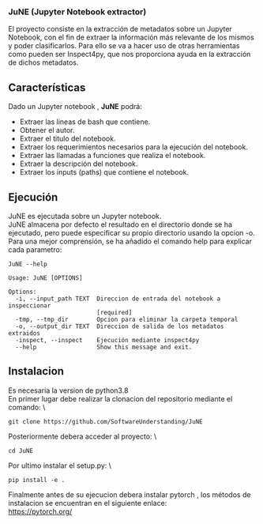### JuNE (Jupyter Notebook extractor)
El proyecto consiste en la extracción de metadatos sobre un Jupyter Notebook, con el fin de extraer la información más relevante de los mismos y poder clasificarlos.
Para ello se va a hacer uso de otras herramientas como pueden ser Inspect4py, que nos proporciona ayuda en la extracción de dichos metadatos.

## Características 
Dado un Jupyter notebook , **JuNE** podrá: 
- Extraer las lineas de bash que contiene. 
- Obtener el autor. 
- Extraer el titulo del notebook. 
- Extraer los requerimientos necesarios para la ejecución del notebook. 
- Extraer las llamadas a funciones que realiza el notebook. 
- Extraer la descripción del notebook. 
- Extraer los inputs (paths) que contiene el notebook.

## Ejecución 
JuNE es ejecutada sobre un Jupyter notebook.\
JuNE almacena por defecto el resultado en el directorio donde se ha ejecutado, pero puede especificar su propio directorio usando la opcion -o. \
Para una mejor comprensión, se ha añadido el comando help para explicar cada parametro: 

```
JuNE --help

Usage: JuNE [OPTIONS]

Options:
  -i, --input_path TEXT  Direccion de entrada del notebook a inspeccionar
                         [required]
  -tmp, --tmp_dir        Opcion para eliminar la carpeta temporal
  -o, --output_dir TEXT  Direccion de salida de los metadatos extraidos
  -inspect, --inspect    Ejecución mediante inspect4py
  --help                 Show this message and exit.

```
## Instalacion
Es necesaria la version de python3.8 \
En primer lugar debe realizar la clonacion del repositorio mediante el comando: \
```
git clone https://github.com/SoftwareUnderstanding/JuNE
```
Posteriormente debera acceder al proyecto: \
```
cd JuNE
```
Por ultimo instalar el setup.py: \
```
pip install -e .
```
Finalmente antes de su ejecucion debera instalar pytorch , los métodos de instalacion se
encuentran en el siguiente enlace: \
https://pytorch.org/
